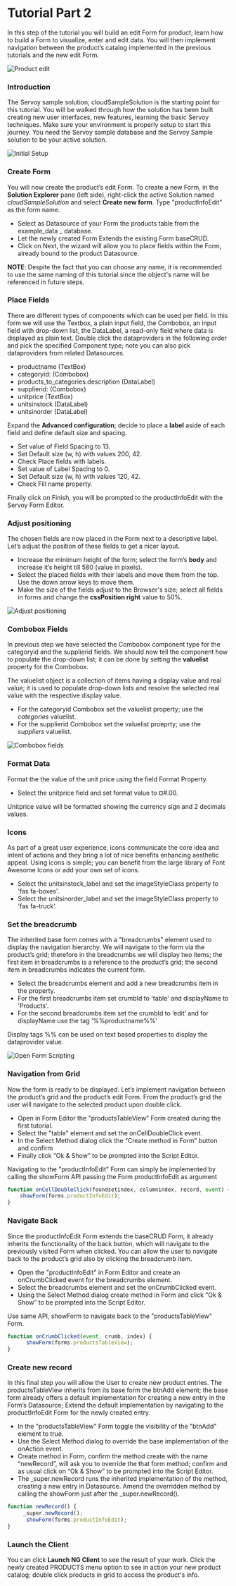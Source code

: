 # Tutorial Part 2

In this step of the tutorial you will build an edit Form for product; learn how to build a Form to visualize, enter and edit data. You will then implement navigation between the product’s catalog implemented in the previous tutorials and the new edit Form.

![Product edit](../../../../.gitbook/assets/gif1.gif)

### Introduction

The Servoy sample solution, cloudSampleSolution is the starting point for this tutorial. You will be walked through how the solution has been built creating new user interfaces, new features, learning the basic Servoy techniques. Make sure your environment is properly setup to start this journey. You need the Servoy sample database and the Servoy Sample solution to be your active solution.

![Initial Setup](../../../../.gitbook/assets/2020-01-17\_1412\_1.png)

### Create Form

You will now create the product’s edit Form. To create a new Form, in the **Solution Explorer** pane (left side), right-click the active Solution named _cloudSampleSolution_ and select **Create new form**. Type "productInfoEdit" as the form name.

* Select as Datasource of your Form the products table from the example\_data \_ database.
* Let the newly created Form Extends the existing Form baseCRUD.
* Click on Next, the wizard will allow you to place fields within the Form, already bound to the product Datasource.

**NOTE**: Despite the fact that you can choose any name, it is recommended to use the same naming of this tutorial since the object's name will be referenced in future steps.

### Place Fields

There are different types of components which can be used per field. In this form we will use the Textbox, a plain input field, the Combobox, an input field with drop-down list, the DataLabel, a read-only field where data is displayed as plain text. Double click the dataproviders in the following order and pick the specified Component type; note you can also pick dataproviders from related Datasources.

* productname (TextBox)
* categoryid: (Combobox)
* products\_to\_categories.description (DataLabel)
* supplierid: (Combobox)
* unitprice (TextBox)
* unitsinstock (DataLabel)
* unitsinorder (DataLabel)

Expand the **Advanced configuration**; decide to place a **label** aside of each field and define default size and spacing.

* Set value of Field Spacing to 13.
* Set Default size (w, h) with values 200, 42.
* Check Place fields with labels.
* Set value of Label Spacing to 0.
* Set Default size (w, h) with values 120, 42.
* Check Fill name property.

Finally click on Finish, you will be prompted to the productInfoEdit with the Servoy Form Editor.

### Adjust positioning

The chosen fields are now placed in the Form next to a descriptive label. Let’s adjust the position of these fields to get a nicer layout.

* Increase the minimum height of the form; select the form’s **body** and increase it’s height till 580 (value in pixels).
* Select the placed fields with their labels and move them from the top. Use the down arrow keys to move them.
* Make the size of the fields adjust to the Browser's size; select all fields in forms and change the **cssPosition right** value to 50%.

![Adjust positioning](../../../../.gitbook/assets/gif4.gif)

### Combobox Fields

In previous step we have selected the Combobox component type for the categoryid and the supplierid fields. We should now tell the component how to populate the drop-down list; it can be done by setting the **valuelist** property for the Combobox.

The valuelist object is a collection of items having a display value and real value; it is used to populate drop-down lists and resolve the selected real value with the respective display value.

* For the categoryid Combobox set the valuelist property; use the _categories_ valuelist.
* For the supplierid Combobox set the valuelist proeprty; use the _suppliers_ valuelist.

![Combobox fields](../../../../.gitbook/assets/gif5.gif)

### Format Data

Format the the value of the unit price using the field Format Property.

* Select the unitprice field and set format value to ¤#.00.

Unitprice value will be formatted showing the currency sign and 2 decimals values.

### Icons

As part of a great user experience, icons communicate the core idea and intent of actions and they bring a lot of nice benefits enhancing aesthetic appeal. Using icons is simple; you can benefit from the large library of Font Awesome Icons or add your own set of icons.

* Select the unitsinstock\_label and set the imageStyleClass property to 'fas fa-boxes'.
* Select the unitsinorder\_label and set the imageStyleClass property to 'fas fa-truck'.

### Set the breadcrumb

The inherited base form comes with a "breadcrumbs" element used to display the navigation hierarchy. We will navigate to the form via the product’s grid; therefore in the breadcrumbs we will display two items; the first item in breadcrumbs is a reference to the product’s grid; the second item in breadcrumbs indicates the current form.

* Select the breadcrumbs element and add a new breadcrumbs item in the property.
* For the first breadcrumbs item set crumbId to 'table' and displayName to 'Products'.
* For the second breadcrumbs item set the crumbId to ‘edit’ and for displayName use the tag ‘%%productname%%’

Display tags %% can be used on text based properties to display the dataprovider value.

![Open Form Scripting](../../../../.gitbook/assets/gif8.gif)

### Navigation from Grid

Now the form is ready to be displayed. Let’s implement navigation between the product’s grid and the product’s edit Form. From the product’s grid the user will navigate to the selected product upon double click.

* Open in Form Editor the "productsTableView" Form created during the first tutorial.
* Select the "table" element and set the onCellDoubleClick event.
* In the Select Method dialog click the “Create method in Form” button and confirm
* Finally click “Ok & Show” to be prompted into the Script Editor.

Navigating to the "productInfoEdit" Form can simply be implemented by calling the showForm API passing the Form productInfoEdit as argument

```javascript
function onCellDoubleClick(foundsetindex, columnindex, record, event) {
    showForm(forms.productInfoEdit);
}
```

### Navigate Back

Since the productInfoEdit Form extends the baseCRUD Form, it already inherits the functionality of the back button, which will navigate to the previously visited Form when clicked. You can allow the user to navigate back to the product’s grid also by clicking the breadcrumb item.

* Open the "productInfoEdit" in Form Editor and create an onCrumbClicked event for the breadcrumbs element.
* Select the breadcrumbs element and set the onCrumbClicked event.
* Using the Select Method dialog create method in Form and click “Ok & Show” to be prompted into the Script Editor.

Use same API, showForm to navigate back to the "productsTableView" Form.

```javascript
function onCrumbClicked(event, crumb, index) {
      showForm(forms.productsTableView);
}
```

### Create new record

In this final step you will allow the User to create new product entries. The productsTableView inherits from its base form the btnAdd element; the base form already offers a default implementation for creating a new entry in the Form’s Datasource; Extend the default implementation by navigating to the productInfoEdit Form for the newly created entry.

* In the "productsTableView" Form toggle the visibility of the "btnAdd" element to true.
* Use the Select Method dialog to override the base implementation of the onAction event.
* Create method in Form, confirm the method create with the name “newRecord”, will ask you to override the that form method; confirm and as usual click on “Ok & Show” to be prompted into the Script Editor.
* The \_super.newRecord runs the inherited implementation of the method, creating a new entry in Datasource. Amend the overridden method by calling the showForm just after the \_super.newRecord().

```javascript
function newRecord() {
     _super.newRecord();
      showForm(forms.productInfoEdit);
}
```

### Launch the Client

You can click **Launch NG Client** to see the result of your work. Click the newly created PRODUCTS menu option to see in action your new product catalog; double click products in grid to access the product's info.
